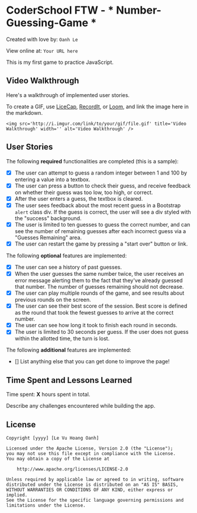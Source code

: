 # CoderSchool FTW - * Number-Guessing-Game *

Created with love by: `Oanh Le`
  
View online at: `Your URL here`
  
This is my first game to practice JavaScript. 

## Video Walkthrough

Here's a walkthrough of implemented user stories.

To create a GIF, use [LiceCap](http://www.cockos.com/licecap/), [RecordIt](http://www.recordit.co), or [Loom](http://www.useloom.com), and link the image here in the markdown.

```
<img src='http://i.imgur.com/link/to/your/gif/file.gif' title='Video Walkthrough' width='' alt='Video Walkthrough' />
```

## User Stories

The following **required** functionalities are completed (this is a sample):

* [x] The user can attempt to guess a random integer between 1 and 100 by entering a value into a textbox. 
* [x] The user can press a button to check their guess, and receive feedback on whether their guess was too low, too high, or correct. 
* [x] After the user enters a guess, the textbox is cleared. 
* [x] The user sees feedback about the most recent guess in a Bootstrap `alert` class div. If the guess is correct, the user will see a div styled with the "success" background.  
* [x] The user is limited to ten guesses to guess the correct number, and can see the number of remaining guesses after each incorrect guess via a "Guesses Remaining" area. 
* [x] The user can restart the game by pressing a "start over" button or link. 

The following **optional** features are implemented:

* [x] The user can see a history of past guesses.
* [x] When the user guesses the same number twice, the user receives an error message alerting them to the fact that they've already guessed that number. The number of guesses remaining should not decrease. 
* [x] The user can play multiple rounds of the game, and see results about previous rounds on the screen.
* [x] The user can see their best score of the session. Best score is defined as the round that took the fewest guesses to arrive at the correct number. 
* [x] The user can see how long it took to finish each round in seconds.
* [x] The user is limited to 30 seconds per guess. If the user does not guess within the allotted time, the turn is lost. 

The following **additional** features are implemented:

* [] List anything else that you can get done to improve the page!

## Time Spent and Lessons Learned

Time spent: **X** hours spent in total.

Describe any challenges encountered while building the app.

## License

    Copyright [yyyy] [Le Vu Hoang Oanh]

    Licensed under the Apache License, Version 2.0 (the "License");
    you may not use this file except in compliance with the License.
    You may obtain a copy of the License at

        http://www.apache.org/licenses/LICENSE-2.0

    Unless required by applicable law or agreed to in writing, software
    distributed under the License is distributed on an "AS IS" BASIS,
    WITHOUT WARRANTIES OR CONDITIONS OF ANY KIND, either express or implied.
    See the License for the specific language governing permissions and
    limitations under the License.